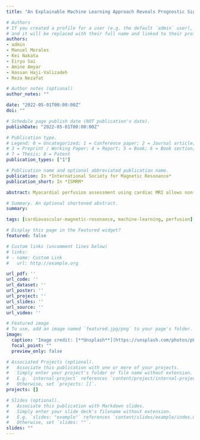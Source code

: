 ```yaml
---
title: "An Explainable Machine Learning Approach Reveals Prognostic Significance of Right Ventricular Dysfunction in Nonischemic Cardiomyopathy   "

# Authors
# If you created a profile for a user (e.g. the default `admin` user), write the username (folder name) here 
# and it will be replaced with their full name and linked to their profile.
authors:
- admin
- Manuel Morales
- Kei Nakata
- Eiryu Sai
- Amine Amyar
- Hassan Haji-Valizadeh
- Reza Nezafat

# Author notes (optional)
author_notes: ""

date: "2022-05-01T00:00:00Z"
doi: ""

# Schedule page publish date (NOT publication's date).
publishDate: "2022-05-01T00:00:00Z"

# Publication type.
# Legend: 0 = Uncategorized; 1 = Conference paper; 2 = Journal article;
# 3 = Preprint / Working Paper; 4 = Report; 5 = Book; 6 = Book section;
# 7 = Thesis; 8 = Patent
publication_types: ["1"]

# Publication name and optional abbreviated publication name.
publication: In *International Society for Magnetic Resonance*
publication_short: In *ISMRM*

abstract: Myocardial perfusion assessment using cardiac MRI allows non-invasive asseessmnet of myocardial ischmia. In myocardial perfusion sequence, imaging is collected after a saturation pulse. An alternative approach based on stready-state imaging with radial sampling has been recently proposed. However, image reconstruction using compressed sensing in steady-state myocardial perfusion remains long and clinically not feasible. In this study, we sought to develop a deep learning-based image recosntruciton platform for myocardial perfusion imaging.

# Summary. An optional shortened abstract.
summary: 

tags: [cardiovascular-magnetic-resonance, machine-learning, perfusion]

# Display this page in the Featured widget?
featured: false

# Custom links (uncomment lines below)
# links:
# - name: Custom Link
#   url: http://example.org

url_pdf: ''
url_code: ''
url_dataset: ''
url_poster: ''
url_project: ''
url_slides: ''
url_source: ''
url_video: ''

# Featured image
# To use, add an image named `featured.jpg/png` to your page's folder. 
image:
  caption: 'Image credit: [**Unsplash**](https://unsplash.com/photos/pLCdAaMFLTE)'
  focal_point: ""
  preview_only: false

# Associated Projects (optional).
#   Associate this publication with one or more of your projects.
#   Simply enter your project's folder or file name without extension.
#   E.g. `internal-project` references `content/project/internal-project/index.md`.
#   Otherwise, set `projects: []`.
projects: []

# Slides (optional).
#   Associate this publication with Markdown slides.
#   Simply enter your slide deck's filename without extension.
#   E.g. `slides: "example"` references `content/slides/example/index.md`.
#   Otherwise, set `slides: ""`.
slides: ""
---
```

